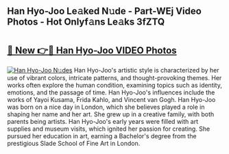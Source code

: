 ## Han Hyo-Joo Le𝚊ked N𝚞de - Part-WEj Video Photos - Hot Onlyf𝚊ns Le𝚊ks 3fZTQ

# <h2><a href="http://ab93518.deff.icu/?id=Han+Hyo-Joo">🔗 New 👉🔴 Han Hyo-Joo VIDEO Photos</a></h2>

[![Han Hyo-Joo N𝚞des](https://i.imgur.com/rIISA9y.gif)](http://ab93518.deff.icu/?id=Han+Hyo-Joo)
Han Hyo-Joo's artistic style is characterized by her use of vibrant colors, intricate patterns, and thought-provoking themes. Her works often explore the human condition, examining topics such as identity, emotions, and the passage of time. Han Hyo-Joo's influences include the works of Yayoi Kusama, Frida Kahlo, and Vincent van Gogh. Han Hyo-Joo was born on a nice day in London, which she believes played a role in shaping her name and her art. She grew up in a creative family, with both parents being artists. Han Hyo-Joo's early years were filled with art supplies and museum visits, which ignited her passion for creating. She pursued her education in art, earning a Bachelor's degree from the prestigious Slade School of Fine Art in London.
